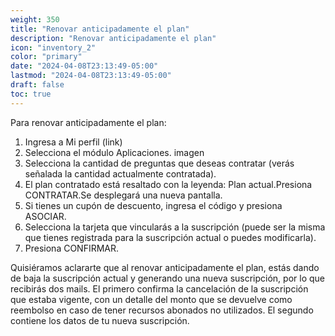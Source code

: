 ```yaml
---
weight: 350
title: "Renovar anticipadamente el plan"
description: "Renovar anticipadamente el plan"
icon: "inventory_2"
color: "primary"
date: "2024-04-08T23:13:49-05:00"
lastmod: "2024-04-08T23:13:49-05:00"
draft: false
toc: true
---
```


Para renovar anticipadamente el plan:

1. Ingresa a Mi perfil (link)
2. Selecciona el módulo Aplicaciones.
imagen
3. Selecciona la cantidad de preguntas que deseas contratar (verás señalada la cantidad actualmente contratada). 
4. El plan contratado está resaltado con la leyenda: Plan actual.Presiona CONTRATAR.Se desplegará una nueva pantalla. 
5. Si tienes un cupón de descuento, ingresa el código y presiona ASOCIAR.
6. Selecciona la tarjeta que vincularás a la suscripción (puede ser la misma que tienes registrada para la suscripción actual o puedes modificarla). 
7. Presiona CONFIRMAR.

Quisiéramos aclararte que al renovar anticipadamente el plan, estás dando de baja la suscripción actual y generando una nueva suscripción, por lo que recibirás dos mails. El primero confirma la cancelación de la suscripción que estaba vigente, con un detalle del monto que se devuelve como reembolso en caso de tener recursos abonados no utilizados. El segundo contiene los datos de tu nueva suscripción. 